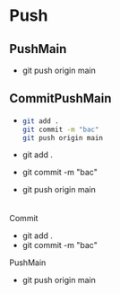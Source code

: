 # Push
## PushMain
- git push origin main


## CommitPushMain
- ```bash
  git add .
  git commit -m "bac"
  git push origin main
  ```

- git add .
- git commit -m "bac"
- git push origin main

ㅤ  
Commit
- git add .
- git commit -m "bac"

PushMain
- git push origin main

